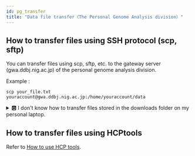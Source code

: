 ```yaml
---
id: pg_transfer
title: "Data file transfer（The Personal Genome Analysis division）"
---
```




## How to transfer files using SSH protocol (scp, sftp)

You can transfer files using scp, sftp, etc. to the gateway server (gwa.ddbj.nig.ac.jp) of the personal genome analysis division.

Example :

```
scp your_file.txt youraccount@gwa.ddbj.nig.ac.jp:/home/youraccount/data
```

<details>
<summary>
&#x1F180; I don't know how to transfer files stored in the downloads folder on my personal laptop. </summary>

<p>

&#x1F150; Using PowerShell in Windows to scp is as follows.

1. At first, start PowerShell. Then, by default, PowerShell starts with your home directory in Windows as the current directory ("user" is your user name). Execute the following command to check that the SSH private key is in the following location. In this case, the SSH private key is the id_rsa file.

```
PS C:\Users\user> ls .ssh


    Directory: C:\Users\user\.ssh


Mode                 LastWriteTime         Length Name
----                 -------------         ------ ----
-a----        2023/11/28     16:18            160 config
-a----        2022/11/01     16:33           1766 id_rsa
-a----        2024/01/22     12:44           4885 known_hosts
-a----        2024/01/22     12:41           5453 known_hosts.old
```

2. In this state, to scp the your_file.txt file in the download folder to the supercomputer, execute the following command. ("useraccount" is the account name of the NIG supercomputer).

```
PS C:\Users\user> scp .\Downloads\your_file.txt
youraccount@gwa.ddbj.nig.ac.jp:/home/youraccount
```

</p>
</details>


## How to transfer files using HCPtools

Refer to [How to use HCP tools](/software/Archaea_tools).
